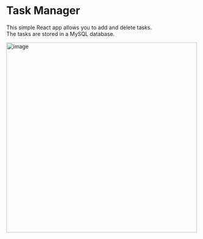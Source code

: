 # Task Manager
This simple React app allows you to add and delete tasks.  
The tasks are stored in a MySQL database.  
  
<img width="500" alt="image" src="https://github.com/reemshehayib/task-manager/assets/82656744/48ba7f0a-147a-47f8-a708-f0c55658f6e3">
